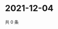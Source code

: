 # 2021-12-04

共 0 条

<!-- BEGIN WEIBO -->
<!-- 最后更新时间 Sat Dec 04 2021 19:00:51 GMT+0800 (China Standard Time) -->

<!-- END WEIBO -->
